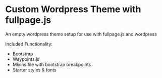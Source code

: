 # Custom Wordpress Theme with fullpage.js

An empty wordpress theme setup for use with fullpage.js and wordpress

Included Functionality:
- Bootstrap
- Waypoints.js
- Mixins file with bootstrap breakpoints
- Starter styles & fonts
